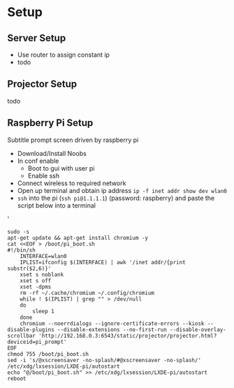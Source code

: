 Setup
=====

Server Setup
------------

* Use router to assign constant ip
* todo

Projector Setup
---------------

todo

Raspberry Pi Setup
------------------

Subtitle prompt screen driven by raspberry pi

* Download/Install Noobs
* In conf enable 
  * Boot to gui with user pi
  * Enable ssh
* Connect wireless to required network
* Open up terminal and obtain ip address `ip -f inet addr show dev wlan0`
* `ssh` into the pi (`ssh pi@1.1.1.1`) (password: raspberry) and paste the script below into a terminal

'

	sudo -s
	apt-get update && apt-get install chromium -y
	cat <<EOF > /boot/pi_boot.sh
	#!/bin/sh
	    INTERFACE=wlan0
	    IPLIST=ifconfig $(INTERFACE) | awk '/inet addr/{print substr($2,6)}'
	    xset s noblank
	    xset s off
	    xset -dpms
	    rm -rf ~/.cache/chromium ~/.config/chromium
	    while ! $(IPLIST) | grep "" > /dev/null
	    do
  	        sleep 1
	    done
	    chromium --noerrdialogs --ignore-certificate-errors --kiosk --disable-plugins --disable-extensions --no-first-run --disable-overlay-scrollbar 'http://192.168.0.3:6543/static/projector/projector.html?deviceid=pi_prompt'
    EOF
	chmod 755 /boot/pi_boot.sh
	sed -i 's/@xscreensaver -no-splash/#@xscreensaver -no-splash/' /etc/xdg/lxsession/LXDE-pi/autostart
	echo "@/boot/pi_boot.sh" >> /etc/xdg/lxsession/LXDE-pi/autostart
	reboot

